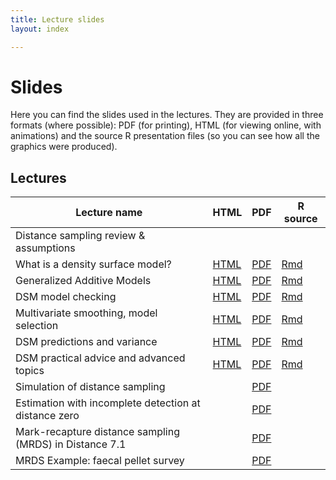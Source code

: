 ```yaml
---
title: Lecture slides
layout: index

---
```


# Slides

Here you can find the slides used in the lectures. They are provided in three formats (where possible): PDF (for printing), HTML (for viewing online, with animations) and the source R presentation files (so you can see how all the graphics were produced).

## Lectures

Lecture name                                            |                       HTML                    | PDF                                                      |            R source
--------------------------------------------------------|-----------------------------------------------|----------------------------------------------------------|----------------------------------
Distance sampling review & assumptions                  |                                               |                                                          |
What is a density surface model?                        |  [HTML](slides/dsm1-what-is-a-dsm.html)       | [PDF](slides/dsm1-what-is-a-dsm.pdf)                     |[Rmd](slides/dsm1-what-is-a-dsm.Rmd)
Generalized Additive Models                             |  [HTML](slides/dsm2-gams.html)                | [PDF](slides/dsm2-gams.pdf)                              |[Rmd](slides/dsm2-gams.Rmd)
DSM model checking                                      |  [HTML](slides/dsm3-model-checking.html)      | [PDF](slides/dsm3-model-checking.pdf)                    |[Rmd](slides/dsm3-model-checking.Rmd)
Multivariate smoothing, model selection                 |  [HTML](slides/dsm4-multiple-smooths.html)    | [PDF](slides/dsm4-multiple-smooths.pdf)                  |[Rmd](slides/dsm4-multiple-smooths.Rmd)
DSM predictions and variance                            |  [HTML](slides/dsm5-prediction-variance.html) | [PDF](slides/dsm5-prediction-variance.pdf)               |[Rmd](slides/dsm5-prediction-variance.Rmd)
DSM practical advice and advanced topics                |  [HTML](slides/dsm6-practical-advice.html)    | [PDF](slides/dsm6-practical-advice.pdf)                  |[Rmd](slides/dsm6-practical-advice.Rmd)
Simulation of distance sampling                         |                                               | [PDF](slides/SimulationsNotes.pdf)                       |
Estimation with incomplete detection at distance zero   |                                               | [PDF](slides/mrds1-g0.pdf)                               |
Mark-recapture distance sampling (MRDS) in Distance 7.1 |                                               | [PDF](slides/mrds2-mrds-Distance.pdf)                    |
MRDS Example: faecal pellet survey                      |                                               | [PDF](slides/mrds3-pellet-example.pdf)                   |


